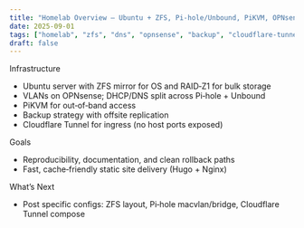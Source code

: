 ```yaml
---
title: "Homelab Overview — Ubuntu + ZFS, Pi‑hole/Unbound, PiKVM, OPNsense"
date: 2025-09-01
tags: ["homelab", "zfs", "dns", "opnsense", "backup", "cloudflare-tunnel"]
draft: false
---
```


Infrastructure

- Ubuntu server with ZFS mirror for OS and RAID‑Z1 for bulk storage
- VLANs on OPNsense; DHCP/DNS split across Pi‑hole + Unbound
- PiKVM for out‑of‑band access
- Backup strategy with offsite replication
- Cloudflare Tunnel for ingress (no host ports exposed)

Goals

- Reproducibility, documentation, and clean rollback paths
- Fast, cache‑friendly static site delivery (Hugo + Nginx)

What’s Next

- Post specific configs: ZFS layout, Pi‑hole macvlan/bridge, Cloudflare Tunnel compose

